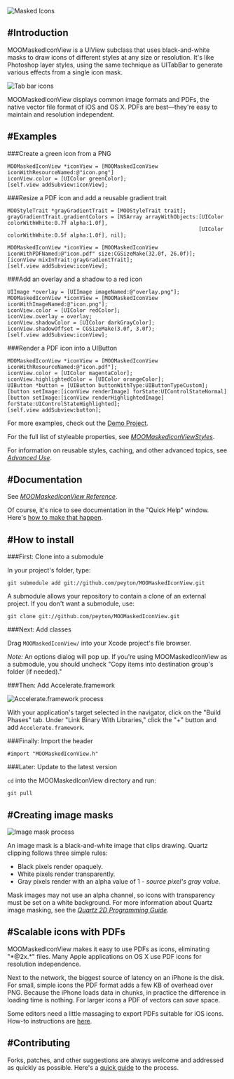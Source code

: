 ![Masked Icons](https://s3.amazonaws.com/peyton.github.com/MOOMaskedIconView/Why.png)

#Introduction
----------

MOOMaskedIconView is a UIView subclass that uses black-and-white masks to draw icons of different
styles at any size or resolution. It's like Photoshop layer styles, using the same technique as
UITabBar to generate various effects from a single icon mask.

![Tab bar icons](https://s3.amazonaws.com/peyton.github.com/MOOMaskedIconView/Sample-Bar-Cutaway.png)

MOOMaskedIconView displays common image formats and PDFs, the native vector file format of iOS and
OS X. PDFs are best—they're easy to maintain and resolution independent.

#Examples
---------

###Create a green icon from a PNG

    MOOMaskedIconView *iconView = [MOOMaskedIconView iconWithResourceNamed:@"icon.png"]
    iconView.color = [UIColor greenColor];
    [self.view addSubview:iconView];

###Resize a PDF icon and add a reusable gradient trait

    MOOStyleTrait *grayGradientTrait = [MOOStyleTrait trait];
    grayGradientTrait.gradientColors = [NSArray arrayWithObjects:[UIColor colorWithWhite:0.7f alpha:1.0f],
                                                                 [UIColor colorWithWhite:0.5f alpha:1.0f], nil];

    MOOMaskedIconView *iconView = [MOOMaskedIconView iconWithPDFNamed:@"icon.pdf" size:CGSizeMake(32.0f, 26.0f)];
    [iconView mixInTrait:grayGradientTrait];
    [self.view addSubview:iconView];

###Add an overlay and a shadow to a red icon

    UIImage *overlay = [UIImage imageNamed:@"overlay.png"];
    MOOMaskedIconView *iconView = [MOOMaskedIconView iconWithImageNamed:@"icon.png"];
    iconView.color = [UIColor redColor];
    iconView.overlay = overlay;
    iconView.shadowColor = [UIColor darkGrayColor];
    iconView.shadowOffset = CGSizeMake(3.0f, 3.0f);
    [self.view addSubview:iconView];

###Render a PDF icon into a UIButton

    MOOMaskedIconView *iconView = [MOOMaskedIconView iconWithResourceNamed:@"icon.pdf"];
    iconView.color = [UIColor magentaColor];
    iconView.highlightedColor = [UIColor orangeColor];
    UIButton *button = [UIButton buttonWithType:UIButtonTypeCustom];
    [button setImage:[iconView renderImage] forState:UIControlStateNormal]
    [button setImage:[iconView renderHighlightedImage] forState:UIControlStateHighlighted];
    [self.view addSubview:button];

For more examples, check out the [Demo Project](https://github.com/peyton/MOOMaskedIconView/tree/master/Demo%20Project).

For the full list of styleable properties, see [*MOOMaskedIconViewStyles*](http://peytn.com/MOOMaskedIconView/html/Protocols/MOOMaskedIconViewStyles.html).

For information on reusable styles, caching, and other advanced topics, see [*Advanced Use*](https://github.com/peyton/MOOMaskedIconView/wiki/Advanced-Use).

#Documentation
-----------

See [*MOOMaskedIconView Reference*](http://peytn.com/MOOMaskedIconView/html/).

Of course, it's nice to see documentation in the "Quick Help" window. Here's [how to make that happen](https://github.com/peyton/MOOMaskedIconView/wiki/Installing-Documentation).

#How to install
-----------

###First: Clone into a submodule

In your project's folder, type:

    git submodule add git://github.com/peyton/MOOMaskedIconView.git

A submodule allows your repository to contain a clone of an external
project. If you don't want a submodule, use:

    git clone git://github.com/peyton/MOOMaskedIconView.git

###Next: Add classes

Drag `MOOMaskedIconView/` into your Xcode project's file browser.

*Note:* An options dialog will pop up. If you're using MOOMaskedIconView as a submodule,
you should uncheck "Copy items into destination group's folder (if needed)."

###Then: Add Accelerate.framework

![Accelerate.framework process](https://s3.amazonaws.com/peyton.github.com/MOOMaskedIconView/AddAccelerateFramework.png)

With your application's target selected in the navigator, click on the "Build Phases" tab. Under "Link Binary With Libraries," click the "+" button and add `Accelerate.framework`.

###Finally: Import the header

    #import "MOOMaskedIconView.h"

###Later: Update to the latest version

`cd` into the MOOMaskedIconView directory and run:

    git pull

#Creating image masks
---------

![Image mask process](https://s3.amazonaws.com/peyton.github.com/MOOMaskedIconView/Mask.png)

An image mask is a black-and-white image that clips drawing. Quartz clipping follows three simple rules:

* Black pixels render opaquely.
* White pixels render transparently.
* Gray pixels render with an alpha value of 1 - *source pixel's gray value*.

Mask images may not use an alpha channel, so icons with transparency must be set on a white background. For more information about Quartz image masking, see
the [*Quartz 2D Programming Guide*](https://developer.apple.com/library/ios/#documentation/GraphicsImaging/Conceptual/drawingwithquartz2d/dq_images/dq_images.html%23//apple_ref/doc/uid/TP30001066-CH212-CJBHDDBE).

#Scalable icons with PDFs
---------

MOOMaskedIconView makes it easy to use PDFs as icons, eliminating "\*@2x.\*" files.
Many Apple applications on OS X use PDF icons for resolution independence.

Next to the network, the biggest source of latency on an iPhone is the disk. For small, simple icons the PDF format adds a few KB of overhead over PNG.
Because the iPhone loads data in chunks, in practice the difference in loading time is nothing. For larger icons a PDF of vectors can *save* space.

Some editors need a little massaging to export PDFs suitable for
iOS icons. How-to instructions are [here](https://github.com/peyton/MOOMaskedIconView/wiki/Exporting-PDFs).

#Contributing
--------

Forks, patches, and other suggestions are always welcome and addressed as quickly as possible. Here's a [quick guide](https://github.com/peyton/MOOMaskedIconView/wiki/Contributing) to the process.
